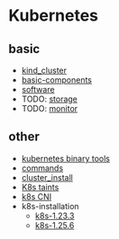 # Kubernetes

## basic
* [kind_cluster](kind.cluster.md)
* [basic-components](basic/README.md)
* [software](software/README.md)
* TODO: [storage](storage/README.md)
* TODO: [monitor](monitor/README.md)


## other
* [kubernetes binary tools](binary_tools.md)
* [commands](commands.md)
* [cluster_install](local_cluster/README.md)
* [K8s taints](resources/k8s_taints.md)
* [k8s CNI](resources/cni.md)
* k8s-installation
    + [k8s-1.23.3](k8s_1.23.3/README.md)
    + [k8s-1.25.6](k8s_1.25.6/README.md)

